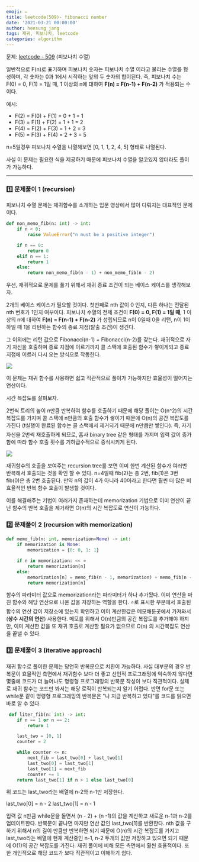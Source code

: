 ```yaml
---
emoji: ✏️
title: leetcode(509)- fibonacci number
date: '2021-03-21 00:00:00'
author: heesung jang
tags: 재귀, 피보나치, leetcode
categories: algorithm
---
```


문제: [leetcode - 509](https://leetcode.com/problems/fibonacci-number/) (피보나치 수열)

일반적으로 F(n)로 표기하며 피보나치 숫자는 피보나치 수열 이라고 불리는 수열를 형성하며, 각 숫자는 0과 1에서 시작하는 앞의 두 숫자의 합이된다. 즉, 피보나치 수는 F(0) = 0, F(1) = 1일 때, 1 이상의 n에 대하여 **F(n) = F(n-1) + F(n-2)** 가 적용되는 수 이다.

예시:

- F(2) = F(0) + F(1) = 0 + 1 = 1
- F(3) = F(1) + F(2) = 1 + 1 = 2
- F(4) = F(2) + F(3) = 1 + 2 = 3
- F(5) = F(3) + F(4) = 2 + 3 = 5

n=5일경우 피보나치 수열을 나열해보면 [0, 1, 1, 2, 4, 5] 형태로 나열된다.

사실 이 문제는 필요한 식을 제공하기 때문에 피보나치 수열을 알고있지 않더라도 풀이가 가능하다.

<hr/>

### 1️⃣ 문제풀이 1 (recursion)

피보나치 수열 문제는 재귀함수를 소개하는 입문 영상에서 많이 다뤄지는 대표적인 문제이다.

```python
def non_memo_fib(n: int) -> int:
    if n < 0:
        raise ValueError("n must be a positive integer")

    if n == 0:
        return 0
    elif n == 1:
        return 1
    else:
        return non_memo_fib(n - 1) + non_memo_fib(n - 2)
```

우선, 재귀적으로 문제를 풀기 위해서 재귀 종료 조건이 되는 베이스 케이스를 생각해보자.

2개의 베이스 케이스가 필요할 것이다. 첫번째로 nth 값이 0 인지, 다른 하나는 전달된 nth 번호가 1인지 여부이다. 피보나치 수열의 전제 조건이 **F(0) = 0, F(1) = 1일 때**, 1 이상의 n에 대하여 **F(n) = F(n-1) + F(n-2)** 가 성립되므로 n이 0일때 0을 리턴, n이 1이하일 때 1을 리턴하는 함수의 종료 지점(탈출 조건)이 생긴다.

그 이외에는 리턴 값으로 Fibonacci(n-1) + Fibonacci(n-2)를 갖는다. 재귀적으로 자기 자신을 호출하며 종료 지점에 이르기까지 콜 스택에 호출된 함수가 쌓이게되고 종료 지점에 이르러 다시 오는 방식으로 작동한다.

![](https://images.velog.io/images/heesungj7/post/5ee550c7-e37e-462e-89cc-89ffe6c88ae6/%E1%84%89%E1%85%B3%E1%84%8F%E1%85%B3%E1%84%85%E1%85%B5%E1%86%AB%E1%84%89%E1%85%A3%E1%86%BA%202022-03-21%20%E1%84%8B%E1%85%A9%E1%84%92%E1%85%AE%201.04.58.png)

이 문제는 재귀 함수를 사용하면 쉽고 직관적으로 풀이가 가능하지만 효율성이 떨어지는 연산이다.

시간 복잡도를 살펴보자.

2번씩 트리의 높이 n만큼 반복하여 함수를 호출하기 때문에 해당 풀이는 O(n^2)의 시간 복잡도를 가지며 콜 스택에 n만큼의 호출 함수가 쌓이기 때문에 O(n)의 공간 복잡도를 가진다 (❗️실행이 완료된 함수는 콜 스택에서 제거되기 때문에 n만큼만 쌓인다). 즉, 자기 자신을 2번씩 재호출하게 되므로, 흡사 binary tree 같은 형태를 가지며 입력 값이 증가함에 따라 함수 호출 횟수를 기하급수적으로 증식시키게 된다.

![](https://images.velog.io/images/heesungj7/post/7ef1b34a-ff5f-46a4-b98f-c1f903c187a6/%E1%84%89%E1%85%B3%E1%84%8F%E1%85%B3%E1%84%85%E1%85%B5%E1%86%AB%E1%84%89%E1%85%A3%E1%86%BA%202022-03-21%20%E1%84%8B%E1%85%A9%E1%84%92%E1%85%AE%201.15.34.png)

재귀함수의 호출을 보여주는 recursion tree를 보면 이미 한번 계산된 함수가 여러번 반복해서 호출되는 것을 확인 할 수 있다. n=4일때 fib(2)는 총 2번, fib(1)은 3번 fib(0)은 총 2번 호출된다. 만약 n의 값이 4가 아니라 40이라고 한다면 훨씬 더 많은 비효율적인 반복 함수 호출이 발생할 것이다.

이를 해결해주는 기법이 여러가지 존재하는데 memorization 기법으로 이미 연산이 끝난 함수의 반복 호출을 제거하면 O(n)의 시간 복잡도로 연산이 가능하다.

### 2️⃣ 문제풀이 2 (recursion with memorization)

```python
def memo_fib(n: int, memorization=None) -> int:
    if memorization is None:
        memorization = {0: 0, 1: 1}

    if n in memorization: << ⭐️
        return memorization[n]
    else:
        memorization[n] = memo_fib(n - 1, memorization) + memo_fib(n - 2, memorization)
        return memorization[n]
```

함수의 파라미터 값으로 memorization라는 파라미터가 하나 추가됬다. 이미 연산을 마친 함수와 해당 연산으로 나온 값을 저장하는 역할을 한다. ⭐️로 표시한 부분에서 호출된 함수의 연산 값이 저장소에 있는지 확인하고 이미 계산한값은 메모해둔곳에서 가져와서 (**상수 시간의 연산**) 사용한다. 메모를 위해서 O(n)만큼의 공간 복잡도를 추가해야 하지만, 이미 계산한 값을 또 재귀 호출로 계산할 필요가 없으므로 O(n) 의 시간복잡도 연산을 끝낼 수 있다.

### 3️⃣ 문제풀이 3 (iterative approach)

재귀 함수로 풀이한 문제는 당연히 반복문으로 치환이 가능하다. 사실 대부분의 경우 반복문이 효율적인 측면에서 재귀함수 보다 더 좋고 선언적 프로그래밍에 익숙하지 않다면 몇줄에 코드가 더 늘어나도 명령형 프로그래밍의 반복문 작성이 보다 직관적이다. 실제로 재귀 함수는 코드만 봐서는 해당 로직이 반복되는지 알기 어렵다. 반면 for문 또는 while문 같이 명령형 프로그래밍의 반복문은 "나 지금 반복하고 있다"를 코드를 읽으면 바로 알 수 있다.

```python
 def liter_fib(n: int) -> int:
    if n == 1 or n == 2:
        return 1

    last_two = [0, 1]
    counter = 2

    while counter <= n:
        next_fib = last_two[0] + last_two[1]
        last_two[0] = last_two[1]
        last_two[1] = next_fib
        counter += 1
    return last_two[1] if n > 1 else last_two[0]
```

위 코드는 last_two라는 배열에 n-2와 n-1만 저장한다.

last_two[0] = n - 2
last_two[1] = n - 1

입력 값 n만큼 while문을 돌면서 (n - 2) + (n -1)의 값을 계산하고 새로운 n-1과 n-2를 업데이트한다. 반복문이 끝나면 마지만 연산 값인 last_two[1]를 반환한다. nth 값을 구하기 위해서 n의 길이 만큼만 반복하면 되기 때문에 O(n)의 시간 복잡도를 가지고 last_two라는 배열에 현재 계산중인 n-1, n-2 두개의 값만 저장하고 있으면 되기 때문에 O(1)의 공간 복잡도를 가진다. 재귀 풀이에 비해 모든 측면에서 훨씬 효율적이다. 또한 개인적으로 해당 코드가 보다 직관적이고 이해하기 쉽다.

```toc

```
